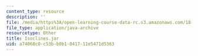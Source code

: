 ```yaml
---
content_type: resource
description: ''
file: /media/https%3A/open-learning-course-data-rc.s3.amazonaws.com/18-03sc-differential-equations-fall-2011/a74068c0c53bb0b1041711e5471d5363_Isoclines.jar
file_type: application/java-archive
resourcetype: Other
title: Isoclines.jar
uid: a74068c0-c53b-b0b1-0417-11e5471d5363
---
```

